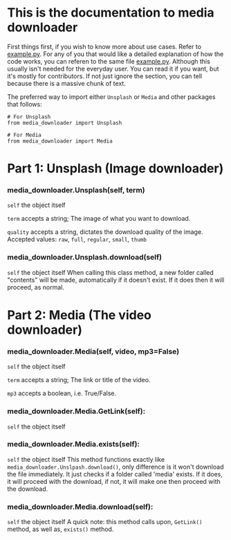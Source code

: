 # This is the documentation to media downloader
First things first, if you wish to know more about use cases. Refer to [example.py](https://www.github.com/YJH16120/media-downloader/example.py).
For any of you that would like a detailed explanation of how the code works, you can referen to the same file [example.py](https://www.github.com/YJH16120/media-downloader/example.py).
Although this usually isn't needed for the everyday user. You can read it if you want, but it's mostly for contributors. If not just ignore the section, you can tell because there is a massive chunk of text.

The preferred way to import either `Unsplash` or `Media` and other packages that follows:
```
# For Unsplash
from media_downloader import Unsplash

# For Media
from media_downloader import Media
```

# Part 1: Unsplash (Image downloader)
### media_downloader.Unsplash(self, term)
`self` the object itself

`term` accepts a string; The image of what you want to download.

`quality` accepts a string, dictates the download quality of the image. Accepted values: `raw`, `full`, `regular`, `small`, `thumb`

### media_downloader.Unsplash.download(self)
`self` the object itself
When calling this class method, a new folder called "contents" will be made, automatically if it doesn't exist. If it does then it will proceed, as normal.

# Part 2: Media (The video downloader)
### media_downloader.Media(self, video, mp3=False)
`self` the object itself

`term` accepts a string; The link or title of the video.

`mp3` accepts a boolean, i.e. True/False.

### media_downloader.Media.GetLink(self):
`self` the object itself

### media_downloader.Media.exists(self):
`self` the object itself
This method functions exactly like `media_downloader.Unslpash.download()`, only difference is it won't download the file immediately. It just checks if a folder called 'media' exists. If it does, it will proceed with the download, if not, it will make one then proceed with the download.

### media_downloader.Media.download(self):
`self` the object itself
A quick note: this method calls upon, `GetLink()` method, as well as, `exists()` method.

